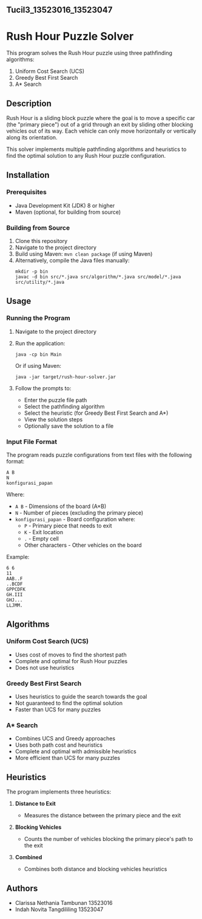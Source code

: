 ## Tucil3_13523016_13523047
# Rush Hour Puzzle Solver

This program solves the Rush Hour puzzle using three pathfinding algorithms:
1. Uniform Cost Search (UCS)
2. Greedy Best First Search
3. A* Search

## Description

Rush Hour is a sliding block puzzle where the goal is to move a specific car (the "primary piece") out of a grid through an exit by sliding other blocking vehicles out of its way. Each vehicle can only move horizontally or vertically along its orientation.

This solver implements multiple pathfinding algorithms and heuristics to find the optimal solution to any Rush Hour puzzle configuration.

## Installation

### Prerequisites
- Java Development Kit (JDK) 8 or higher
- Maven (optional, for building from source)

### Building from Source
1. Clone this repository
2. Navigate to the project directory
3. Build using Maven: `mvn clean package` (if using Maven)
4. Alternatively, compile the Java files manually:
   ```
   mkdir -p bin
   javac -d bin src/*.java src/algorithm/*.java src/model/*.java src/utility/*.java
   ```

## Usage

### Running the Program
1. Navigate to the project directory
2. Run the application:
   ```
   java -cp bin Main
   ```
   Or if using Maven:
   ```
   java -jar target/rush-hour-solver.jar
   ```

3. Follow the prompts to:
   - Enter the puzzle file path
   - Select the pathfinding algorithm
   - Select the heuristic (for Greedy Best First Search and A*)
   - View the solution steps
   - Optionally save the solution to a file

### Input File Format
The program reads puzzle configurations from text files with the following format:
```
A B
N
konfigurasi_papan
```

Where:
- `A B` - Dimensions of the board (A×B)
- `N` - Number of pieces (excluding the primary piece)
- `konfigurasi_papan` - Board configuration where:
  - `P` - Primary piece that needs to exit
  - `K` - Exit location
  - `.` - Empty cell
  - Other characters - Other vehicles on the board

Example:
```
6 6
11
AAB..F
..BCDF
GPPCDFK
GH.III
GHJ...
LLJMM.
```

## Algorithms

### Uniform Cost Search (UCS)
- Uses cost of moves to find the shortest path
- Complete and optimal for Rush Hour puzzles
- Does not use heuristics

### Greedy Best First Search
- Uses heuristics to guide the search towards the goal
- Not guaranteed to find the optimal solution
- Faster than UCS for many puzzles

### A* Search
- Combines UCS and Greedy approaches
- Uses both path cost and heuristics
- Complete and optimal with admissible heuristics
- More efficient than UCS for many puzzles

## Heuristics

The program implements three heuristics:

1. **Distance to Exit**
   - Measures the distance between the primary piece and the exit

2. **Blocking Vehicles**
   - Counts the number of vehicles blocking the primary piece's path to the exit

3. **Combined**
   - Combines both distance and blocking vehicles heuristics

## Authors

- Clarissa Nethania Tambunan 13523016
- Indah Novita Tangdililing 13523047
